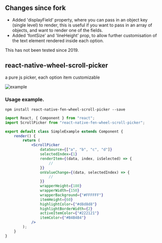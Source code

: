## Changes since fork

-   Added 'displayField' property, where you can pass in an object key (single level) to render, this is useful if you want to pass in an array of objects, and want to render one of the fields.
-   Added 'fontSize' and 'lineHeight' prop, to allow further customisation of the text element rendered inside each option.

This has not been tested since 2019.

## react-native-wheel-scroll-picker

a pure js picker, each option item customizable

![example](./demo/test.gif)

### Usage example.

```shell
npm install react-native-fen-wheel-scroll-picker --save
```

```jsx
import React, { Component } from "react";
import ScrollPicker from "react-native-fen-wheel-scroll-picker";

export default class SimpleExample extends Component {
    render() {
        return (
            <ScrollPicker
                dataSource={["a", "b", "c", "d"]}
                selectedIndex={1}
                renderItem={(data, index, isSelected) => {
                    //
                }}
                onValueChange={(data, selectedIndex) => {
                    //
                }}
                wrapperHeight={180}
                wrapperWidth={150}
                wrapperBackground={"#FFFFFF"}
                itemHeight={60}
                highlightColor={"#d8d8d8"}
                highlightBorderWidth={2}
                activeItemColor={"#222121"}
                itemColor={"#B4B4B4"}
            />
        );
    }
}
```
